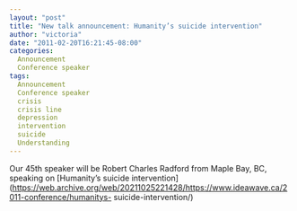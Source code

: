 ```yaml
---
layout: "post"
title: "New talk announcement: Humanity’s suicide intervention"
author: "victoria"
date: "2011-02-20T16:21:45-08:00"
categories:
  Announcement
  Conference speaker
tags: 
  Announcement
  Conference speaker
  crisis
  crisis line
  depression
  intervention
  suicide
  Understanding
---
```


Our 45th speaker will be Robert Charles Radford from Maple Bay, BC, speaking
on [Humanity’s suicide
intervention](https://web.archive.org/web/20211025221428/https://www.ideawave.ca/2011-conference/humanitys-
suicide-intervention/)


[//]: # (Retrieved from https://web.archive.org/web/20211025230020/https://www.ideawave.ca/new-talk-announcement-humanity%e2%80%99s-suicide-intervention/)